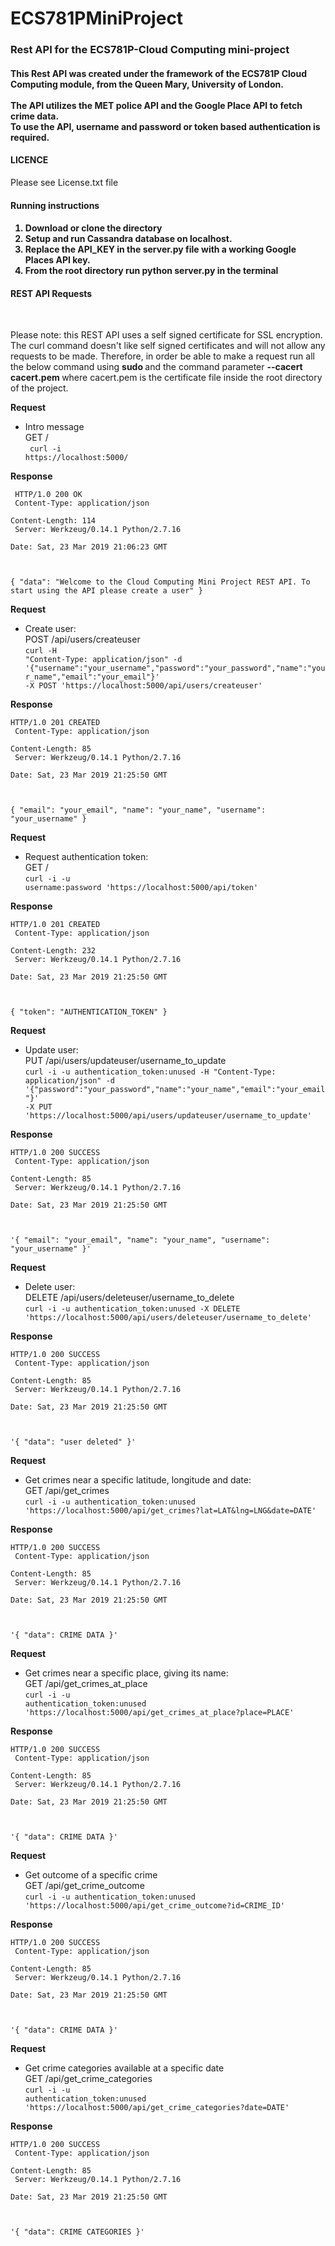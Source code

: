 # ECS781PMiniProject #

<h3> Rest API for the ECS781P-Cloud Computing mini-project <h4>

This Rest API was created under the framework of the ECS781P Cloud Computing module,
from the Queen Mary, University of London. <br/>
<br />
The API utilizes the MET police API and the Google Place API to fetch crime data.
<br/>
To use the API, username and password or token based authentication is required.

<h4> LICENCE </h4>

Please see License.txt file
<br/>

<h4> Running instructions <h4>

1. Download or clone the directory
2. Setup and run Cassandra database on localhost.
3. Replace the API_KEY in the server.py file with a working Google Places API key.
4. From the root directory run python server.py in the terminal 

<h4> REST API Requests </h4>
<br/>

Please note: this REST API uses a self signed certificate for SSL encryption. The curl command doesn't like self signed
certificates and will not allow any requests to be made. Therefore, in order be able to make a request run all the
below command using <strong> sudo </strong> and the command parameter <strong> --cacert cacert.pem </strong> where
cacert.pem is the certificate file inside the root directory of the project.

<strong>Request</strong>

* Intro message<br/>
GET / <br/>
<code>  curl -i https://localhost:5000/ </code>
   
<strong>Response</strong>

<code> HTTP/1.0 200 OK <br/>
Content-Type: application/json<br/>
Content-Length: 114 <br/>
Server: Werkzeug/0.14.1 Python/2.7.16 <br/>
Date: Sat, 23 Mar 2019 21:06:23 GMT <br/>

 {
  "data": "Welcome to the Cloud Computing Mini Project REST API. To start using the API please create a user"
}
</code>

<strong>Request</strong>

* Create user:<br/>
POST /api/users/createuser <br/>
<code>curl -H "Content-Type: application/json" -d '{"username":"your_username","password":"your_password","name":"your_name","email":"your_email"}' -X POST 'https://localhost:5000/api/users/createuser'</code>
   
<strong>Response</strong>

<code>HTTP/1.0 201 CREATED <br/>
Content-Type: application/json <br/>
Content-Length: 85 <br/>
Server: Werkzeug/0.14.1 Python/2.7.16 <br/>
Date: Sat, 23 Mar 2019 21:25:50 GMT <br/>


{
  "email": "your_email", 
  "name": "your_name", 
  "username": "your_username"
}</code>


<strong>Request</strong>

* Request authentication token:<br/>
GET / <br/>
<code>curl -i -u username:password 'https://localhost:5000/api/token'</code>
   
<strong>Response</strong>

<code>HTTP/1.0 201 CREATED <br/>
Content-Type: application/json <br/>
Content-Length: 232 <br/>
Server: Werkzeug/0.14.1 Python/2.7.16 <br/>
Date: Sat, 23 Mar 2019 21:25:50 GMT <br/>


{
  "token": "AUTHENTICATION_TOKEN"
}</code>

<strong>Request</strong>

* Update user:<br/>
PUT /api/users/updateuser/username_to_update <br/>
<code>curl -i -u authentication_token:unused -H "Content-Type: application/json" -d '{"password":"your_password","name":"your_name","email":"your_email"}' -X PUT 'https://localhost:5000/api/users/updateuser/username_to_update'</code>
   
<strong>Response</strong>

<code>HTTP/1.0 200 SUCCESS <br/>
Content-Type: application/json <br/>
Content-Length: 85 <br/>
Server: Werkzeug/0.14.1 Python/2.7.16 <br/>
Date: Sat, 23 Mar 2019 21:25:50 GMT <br/>


'{
  "email": "your_email", 
  "name": "your_name", 
  "username": "your_username"
}'
</code>

<strong>Request</strong>

* Delete user:<br/>
DELETE /api/users/deleteuser/username_to_delete <br/>
<code>curl -i -u authentication_token:unused -X DELETE 'https://localhost:5000/api/users/deleteuser/username_to_delete'</code>
   
<strong>Response</strong>

<code>HTTP/1.0 200 SUCCESS <br/>
Content-Type: application/json <br/>
Content-Length: 85 <br/>
Server: Werkzeug/0.14.1 Python/2.7.16 <br/>
Date: Sat, 23 Mar 2019 21:25:50 GMT <br/>


'{
  "data": "user deleted"
}'</code>

<strong>Request</strong>

* Get crimes near a specific latitude, longitude and date:<br/>
GET /api/get_crimes <br/>
<code>curl -i -u authentication_token:unused 'https://localhost:5000/api/get_crimes?lat=LAT&lng=LNG&date=DATE'</code>
   
<strong>Response</strong>

<code>HTTP/1.0 200 SUCCESS <br/>
Content-Type: application/json <br/>
Content-Length: 85 <br/>
Server: Werkzeug/0.14.1 Python/2.7.16 <br/>
Date: Sat, 23 Mar 2019 21:25:50 GMT <br/>


'{
  "data": CRIME DATA
}'</code>

<strong>Request</strong>

* Get crimes near a specific place, giving its name:<br/>
GET /api/get_crimes_at_place <br/>
<code>curl -i -u authentication_token:unused 'https://localhost:5000/api/get_crimes_at_place?place=PLACE'</code>
   
<strong>Response</strong>

<code>HTTP/1.0 200 SUCCESS <br/>
Content-Type: application/json <br/>
Content-Length: 85 <br/>
Server: Werkzeug/0.14.1 Python/2.7.16 <br/>
Date: Sat, 23 Mar 2019 21:25:50 GMT <br/>


'{
  "data": CRIME DATA
}'</code>


<strong>Request</strong>

* Get outcome of a specific crime<br/>
GET /api/get_crime_outcome <br/>
<code>curl -i -u authentication_token:unused 'https://localhost:5000/api/get_crime_outcome?id=CRIME_ID'</code>
   
<strong>Response</strong>

<code>HTTP/1.0 200 SUCCESS <br/>
Content-Type: application/json <br/>
Content-Length: 85 <br/>
Server: Werkzeug/0.14.1 Python/2.7.16 <br/>
Date: Sat, 23 Mar 2019 21:25:50 GMT <br/>


'{
  "data": CRIME DATA
}'</code>

<strong>Request</strong>

* Get crime categories available at a specific date<br/>
GET /api/get_crime_categories <br/>
<code>curl -i -u authentication_token:unused 'https://localhost:5000/api/get_crime_categories?date=DATE'</code>
   
<strong>Response</strong>

<code>HTTP/1.0 200 SUCCESS <br/>
Content-Type: application/json <br/>
Content-Length: 85 <br/>
Server: Werkzeug/0.14.1 Python/2.7.16 <br/>
Date: Sat, 23 Mar 2019 21:25:50 GMT <br/>


'{
  "data": CRIME CATEGORIES
}'</code>
